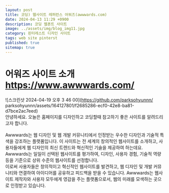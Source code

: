 ```yaml
---
layout: post
title: 코딩) 웹사이트 레퍼런스 어워즈(awwwards.com)
date: 2024-04-13 11:29 +0900
description: 코딩 웹폰트 사이트
image: ../assets/img/blog_img11.jpg
category: 핀터레스트 디자인 사이트
tags: web site pinterst
published: true
sitemap: true
---
```

# 어워즈 사이트 소개 <https://www.awwwards.com/>    
![스크린샷 2024-04-19 오후 3 46 00](https://github.com/parksohyunnn/    parksohyunnn/assets/164127801/f2685286-ecf0-42e8-ba81-d7bce2ac7eed)   
안녕하세요. 오늘은 홈페이지를 디자인하고 코딩할때 참고하기 좋은 사이트를 알려드리고자 합니다.   
<br>
Awwwards는 웹 디자인 및 웹 개발 커뮤니티에서 인정받는 우수한 디자인과 기술적 특색을 강조하는 플랫폼입니다. 이 사이트는 전 세계의 창의적인 웹사이트를 소개하고, 사용자들에게 웹 디자인의 최신 트렌드와 혁신적인 기술을 제공하여 하는데요.   
Awwwards는 일일이 선택된 웹사이트를 평가하여, 디자인, 사용자 경험, 기술적 역량 등을 기준으로 상위 수준의 웹사이트를 선정합니다.    
이로써 사용자들은 창의적이고 혁신적인 웹사이트를 발견하고, 웹 디자인 및 개발 커뮤니티와 연결하여 아이디어를 공유하고 피드백을 받을 수 있습니다. Awwwards는 웹사이트 제작자와 사용자 모두에게 영감을 주는 플랫폼으로서, 웹의 미래를 모색하는 곳으로 인정받고 있습니다.   